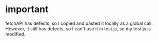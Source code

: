 # important

fetchAPI has defects, so I copied and pasted it locally as a global call. However, it still has defects, so I can't use it in test.js, so my test.js is modified.


